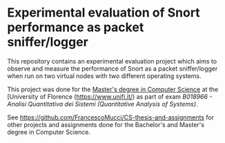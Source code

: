 # Experimental evaluation of Snort performance as packet sniffer/logger

This repository contains an experimental evaluation project which aims to observe and measure the performance of Snort as a packet sniffer/logger when run on two virtual nodes with two different operating systems.

This project was done for the [Master's degree in Computer Science](https://www.informaticamagistrale.unifi.it/) at the [University of Florence (https://www.unifi.it/) as part of exam *B018966 - Analisi Quantitativa dei Sistemi (Quantitative Analysis of Systems)*.

See https://github.com/FrancescoMucci/CS-thesis-and-assignments for other projects and assignments done for the Bachelor's and Master's degree in Computer Science.
